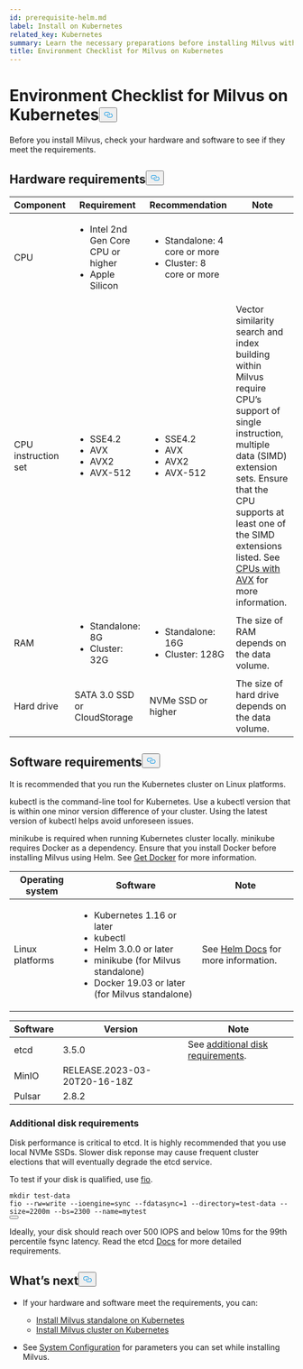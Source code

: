 ```yaml
---
id: prerequisite-helm.md
label: Install on Kubernetes
related_key: Kubernetes
summary: Learn the necessary preparations before installing Milvus with Helm.
title: Environment Checklist for Milvus on Kubernetes
---
```

<h1 id="Environment-Checklist-for-Milvus-on-Kubernetes" class="common-anchor-header">Environment Checklist for Milvus on Kubernetes<button data-href="#Environment-Checklist-for-Milvus-on-Kubernetes" class="anchor-icon" translate="no">
      <svg translate="no"
        aria-hidden="true"
        focusable="false"
        height="20"
        version="1.1"
        viewBox="0 0 16 16"
        width="16"
      >
        <path
          fill="#0092E4"
          fill-rule="evenodd"
          d="M4 9h1v1H4c-1.5 0-3-1.69-3-3.5S2.55 3 4 3h4c1.45 0 3 1.69 3 3.5 0 1.41-.91 2.72-2 3.25V8.59c.58-.45 1-1.27 1-2.09C10 5.22 8.98 4 8 4H4c-.98 0-2 1.22-2 2.5S3 9 4 9zm9-3h-1v1h1c1 0 2 1.22 2 2.5S13.98 12 13 12H9c-.98 0-2-1.22-2-2.5 0-.83.42-1.64 1-2.09V6.25c-1.09.53-2 1.84-2 3.25C6 11.31 7.55 13 9 13h4c1.45 0 3-1.69 3-3.5S14.5 6 13 6z"
        ></path>
      </svg>
    </button></h1><p>Before you install Milvus, check your hardware and software to see if they meet the requirements.</p>
<h2 id="Hardware-requirements" class="common-anchor-header">Hardware requirements<button data-href="#Hardware-requirements" class="anchor-icon" translate="no">
      <svg translate="no"
        aria-hidden="true"
        focusable="false"
        height="20"
        version="1.1"
        viewBox="0 0 16 16"
        width="16"
      >
        <path
          fill="#0092E4"
          fill-rule="evenodd"
          d="M4 9h1v1H4c-1.5 0-3-1.69-3-3.5S2.55 3 4 3h4c1.45 0 3 1.69 3 3.5 0 1.41-.91 2.72-2 3.25V8.59c.58-.45 1-1.27 1-2.09C10 5.22 8.98 4 8 4H4c-.98 0-2 1.22-2 2.5S3 9 4 9zm9-3h-1v1h1c1 0 2 1.22 2 2.5S13.98 12 13 12H9c-.98 0-2-1.22-2-2.5 0-.83.42-1.64 1-2.09V6.25c-1.09.53-2 1.84-2 3.25C6 11.31 7.55 13 9 13h4c1.45 0 3-1.69 3-3.5S14.5 6 13 6z"
        ></path>
      </svg>
    </button></h2><table>
<thead>
<tr><th>Component</th><th>Requirement</th><th>Recommendation</th><th>Note</th></tr>
</thead>
<tbody>
<tr><td>CPU</td><td><ul><li>Intel 2nd Gen Core CPU or higher</li><li>Apple Silicon</li></ul></td><td><ul><li>Standalone: 4 core or more</li><li>Cluster: 8 core or more</li></ul></td><td></td></tr>
<tr><td>CPU instruction set</td><td><ul><li>SSE4.2</li><li>AVX</li><li>AVX2</li><li>AVX-512</li></ul></td><td><ul><li>SSE4.2</li><li>AVX</li><li>AVX2</li><li>AVX-512</li></ul></td><td>Vector similarity search and index building within Milvus require CPU’s support of single instruction, multiple data (SIMD) extension sets. Ensure that the CPU supports at least one of the SIMD extensions listed. See <a href="https://en.wikipedia.org/wiki/Advanced_Vector_Extensions#CPUs_with_AVX">CPUs with AVX</a> for more information.</td></tr>
<tr><td>RAM</td><td><ul><li>Standalone: 8G</li><li>Cluster: 32G</li></ul></td><td><ul><li>Standalone: 16G</li><li>Cluster: 128G</li></ul></td><td>The size of RAM depends on the data volume.</td></tr>
<tr><td>Hard drive</td><td>SATA 3.0 SSD or CloudStorage</td><td>NVMe SSD or higher</td><td>The size of hard drive depends on the data volume.</td></tr>
</tbody>
</table>
<h2 id="Software-requirements" class="common-anchor-header">Software requirements<button data-href="#Software-requirements" class="anchor-icon" translate="no">
      <svg translate="no"
        aria-hidden="true"
        focusable="false"
        height="20"
        version="1.1"
        viewBox="0 0 16 16"
        width="16"
      >
        <path
          fill="#0092E4"
          fill-rule="evenodd"
          d="M4 9h1v1H4c-1.5 0-3-1.69-3-3.5S2.55 3 4 3h4c1.45 0 3 1.69 3 3.5 0 1.41-.91 2.72-2 3.25V8.59c.58-.45 1-1.27 1-2.09C10 5.22 8.98 4 8 4H4c-.98 0-2 1.22-2 2.5S3 9 4 9zm9-3h-1v1h1c1 0 2 1.22 2 2.5S13.98 12 13 12H9c-.98 0-2-1.22-2-2.5 0-.83.42-1.64 1-2.09V6.25c-1.09.53-2 1.84-2 3.25C6 11.31 7.55 13 9 13h4c1.45 0 3-1.69 3-3.5S14.5 6 13 6z"
        ></path>
      </svg>
    </button></h2><p>It is recommended that you run the Kubernetes cluster on Linux platforms.</p>
<p>kubectl is the command-line tool for Kubernetes. Use a kubectl version that is within one minor version difference of your cluster. Using the latest version of kubectl helps avoid unforeseen issues.</p>
<p>minikube is required when running Kubernetes cluster locally. minikube requires Docker as a dependency. Ensure that you install Docker before installing Milvus using Helm. See <a href="https://docs.docker.com/get-docker">Get Docker</a> for more information.</p>
<table>
<thead>
<tr><th>Operating system</th><th>Software</th><th>Note</th></tr>
</thead>
<tbody>
<tr><td>Linux platforms</td><td><ul><li>Kubernetes 1.16 or later</li><li>kubectl</li><li>Helm 3.0.0 or later</li><li>minikube (for Milvus standalone)</li><li>Docker 19.03 or later (for Milvus standalone)</li></ul></td><td>See <a href="https://helm.sh/docs/">Helm Docs</a> for more information.</td></tr>
</tbody>
</table>
<table>
<thead>
<tr><th>Software</th><th>Version</th><th>Note</th></tr>
</thead>
<tbody>
<tr><td>etcd</td><td>3.5.0</td><td>See <a href="#Additional-disk-requirements">additional disk requirements</a>.</td></tr>
<tr><td>MinIO</td><td>RELEASE.2023-03-20T20-16-18Z</td><td></td></tr>
<tr><td>Pulsar</td><td>2.8.2</td><td></td></tr>
</tbody>
</table>
<h3 id="Additional-disk-requirements" class="common-anchor-header">Additional disk requirements</h3><p>Disk performance is critical to etcd. It is highly recommended that you use local NVMe SSDs. Slower disk reponse may cause frequent cluster elections that will eventually degrade the etcd service.</p>
<p>To test if your disk is qualified, use <a href="https://github.com/axboe/fio">fio</a>.</p>
<pre><code translate="no" class="language-bash"><span class="hljs-built_in">mkdir</span> test-data
fio --rw=write --ioengine=<span class="hljs-built_in">sync</span> --fdatasync=1 --directory=test-data --size=2200m --bs=2300 --name=mytest
<button class="copy-code-btn"></button></code></pre>
<p>Ideally, your disk should reach over 500  IOPS and below 10ms for the 99th percentile fsync latency. Read the etcd <a href="https://etcd.io/docs/v3.5/op-guide/hardware/#disks">Docs</a> for more detailed requirements.</p>
<h2 id="Whats-next" class="common-anchor-header">What’s next<button data-href="#Whats-next" class="anchor-icon" translate="no">
      <svg translate="no"
        aria-hidden="true"
        focusable="false"
        height="20"
        version="1.1"
        viewBox="0 0 16 16"
        width="16"
      >
        <path
          fill="#0092E4"
          fill-rule="evenodd"
          d="M4 9h1v1H4c-1.5 0-3-1.69-3-3.5S2.55 3 4 3h4c1.45 0 3 1.69 3 3.5 0 1.41-.91 2.72-2 3.25V8.59c.58-.45 1-1.27 1-2.09C10 5.22 8.98 4 8 4H4c-.98 0-2 1.22-2 2.5S3 9 4 9zm9-3h-1v1h1c1 0 2 1.22 2 2.5S13.98 12 13 12H9c-.98 0-2-1.22-2-2.5 0-.83.42-1.64 1-2.09V6.25c-1.09.53-2 1.84-2 3.25C6 11.31 7.55 13 9 13h4c1.45 0 3-1.69 3-3.5S14.5 6 13 6z"
        ></path>
      </svg>
    </button></h2><ul>
<li><p>If your hardware and software meet the requirements, you can:</p>
<ul>
<li><a href="/docs/es/install_standalone-helm.md">Install Milvus standalone on Kubernetes</a></li>
<li><a href="/docs/es/install_cluster-helm.md">Install Milvus cluster on Kubernetes</a></li>
</ul></li>
<li><p>See <a href="/docs/es/system_configuration.md">System Configuration</a> for parameters you can set while installing Milvus.</p></li>
</ul>
